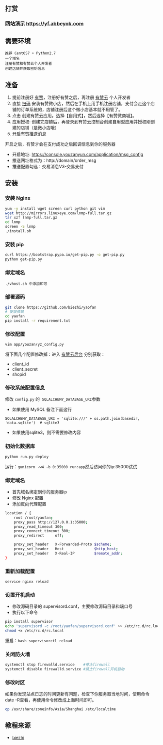 ## 打赏
### 网站演示  https://yf.abbeyok.com
## 需要环境

    推荐 CentOS7 + Python2.7
    一个域名
    注册有赞和有赞云个人开发者
    创建店铺并获取密钥信息

## 准备
1. 提前注册好 [有赞](https://www.youzan.com/)，注册好有赞之后，再注册 [有赞云](https://console.youzanyun.com/register) 个人开发者
2. 直接 [扫码](https://h5.youzan.com/v2/index/wxdpc) 安装有赞微小店，然后在手机上用手机注册店铺，支付会走这个店铺的订单系统的，店铺注册后这个微小店基本就不用管了。
3. 点击 创建有赞云应用，选择【自用式】，然后选择【有赞微商城】。
4. 应用授权: 创建完店铺后，再登录到有赞云控制台创建自用型应用并授权刚创建的店铺（是微小店哦）
5. 开启有赞推送消息

开启之后，有赞才会在支付成功之后回调信息到你的服务器

- 开启地址: https://console.youzanyun.com/application/msg_config
- 推送网址格式为：http://domain/order_msg
- 推送配置勾选：交易消息V3-交易支付

## 安装



### 安装 Nginx

```bash
yum -y install wget screen curl python git vim
wget http://mirrors.linuxeye.com/lnmp-full.tar.gz
tar xzf lnmp-full.tar.gz
cd lnmp
screen -S lnmp
./install.sh
```

### 安装 pip


```bash
curl https://bootstrap.pypa.io/get-pip.py -o get-pip.py
python get-pip.py

```

### 绑定域名

```bas
./vhost.sh 中添加即可
```

### 部署源码
```bash
git clone https://github.com/biezhi/yaofan
# 安装依赖
cd yaofan
pip install -r requirement.txt
```

### 修改配置
```bash
vim app/youzan/yz_config.py
```
将下面几个配置修改掉：进入 [有赞云后台](https://console.youzanyun.com/application/setting) 分别获取：

- client_id
- client_secret
- shopid

### 修改系统配置信息

修改 ```config.py``` 的``` SQLALCHEMY_DATABASE_URI```参数
 - 如果使用 MySQL 备注下面这行
``` 
SQLALCHEMY_DATABASE_URI = 'sqlite:///' + os.path.join(basedir, 'data.sqlite')  # sqlite3
```
 - 如果使用sqlite3，则不需要修改内容

### 初始化数据库

```bash
python run.py deploy
```

运行：```gunicorn -w4 -b 0:35000 run:app```然后访问你的ip:35000试试

### 绑定域名
- 首先域名绑定到你的服务器ip
- 修改 Nginx 配置
- 添加反向代理配置
```bash
location / {
​    root /root/yaofan;
​    proxy_pass http://127.0.0.1:35000;
​    proxy_read_timeout 300;
​    proxy_connect_timeout 300;
​    proxy_redirect     off;

    proxy_set_header   X-Forwarded-Proto $scheme;
    proxy_set_header   Host              $http_host;
    proxy_set_header   X-Real-IP         $remote_addr;
}
```
### 重新加载配置
```bash
service nginx reload
```
### 设置开机启动
- 修改源码目录的 supervisord.conf，主要修改源码目录和端口号
- 执行以下命令
```bash
pip install supervisor
echo 'supervisord -c /root/yaofan/supervisord.conf' >> /etc/rc.d/rc.local
chmod +x /etc/rc.d/rc.local
```
重启：```bash supervisorctl reload```

### 关闭防火墙
```bash
systemctl stop firewalld.service    #停止firewall
systemctl disable firewalld.service #禁止firewall开机启动
```
### 修改时区

如果你发现站点日志的时间更新有问题，检查下你服务器当地时间，使用命令date -R查看，再使用命令修改成上海时间即可。
```bash
cp /usr/share/zoneinfo/Asia/Shanghai /etc/localtime
```
## 教程来源 
- [biezhi](https://gist.github.com/biezhi/34b70840bb295920e1fb34d5701a1014#%E5%B0%8F%E5%93%A5%E5%93%A5%E4%B8%80%E8%B5%B7%E6%9D%A5%E8%A6%81%E9%A5%AD)
